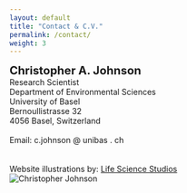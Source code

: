 ```yaml
---
layout: default
title: "Contact & C.V."
permalink: /contact/
weight: 3
---
```


<div class="content-left">
  <strong style="font-size: 20px;">Christopher A. Johnson</strong><br>
  Research Scientist<br>
  Department of Environmental Sciences<br>
  University of Basel<br>
  Bernoullistrasse 32<br>
  4056 Basel, Switzerland<br>
  <br>
  Email: c.johnson @ unibas . ch<br>
  <script>
    document.write('<a href="mailto:c.johnson@unibas.ch">c.johnson@unibas.ch</a>');
  </script><br>
  <br>
  Website illustrations by: <a href="https://www.lifesciencestudios.com/" target="_blank">Life Science Studios</a>
</div>
<div class="content-right">
  <img src="{{ '/images/Chris_field.jpg' | relative_url }}" alt="Christopher Johnson" style="max-height: 6in;">
</div>
